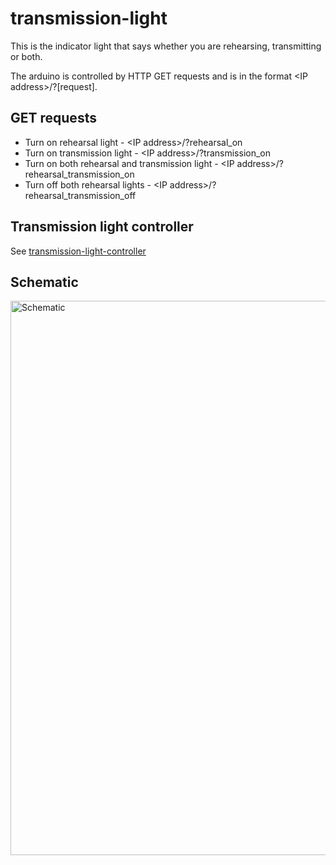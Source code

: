 # transmission-light

This is the indicator light that says whether you are rehearsing, transmitting or both.

The arduino is controlled by HTTP GET requests and is in the format \<IP address\>/?[request].

## GET requests

* Turn on rehearsal light - \<IP address\>/?rehearsal_on
* Turn on transmission light - \<IP address\>/?transmission_on
* Turn on both rehearsal and transmission light - \<IP address\>/?rehearsal_transmission_on
* Turn off both rehearsal  lights - \<IP address\>/?rehearsal_transmission_off

## Transmission light controller

See [transmission-light-controller](https://github.com/ystv/transmission-light-controller)

## Schematic

<img width="887" alt="Schematic" src="https://user-images.githubusercontent.com/20305872/142750597-83e6f535-9ca5-46f1-84dd-e6f781e2384e.png">
